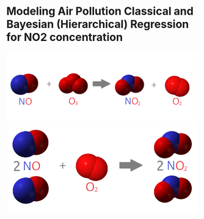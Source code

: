 # Modeling Air Pollution Classical and Bayesian (Hierarchical) Regression for NO2 concentration
<center>
  <img src="reaction.png" width="600">
<img src="reaction2.png" width="500">
</center>
